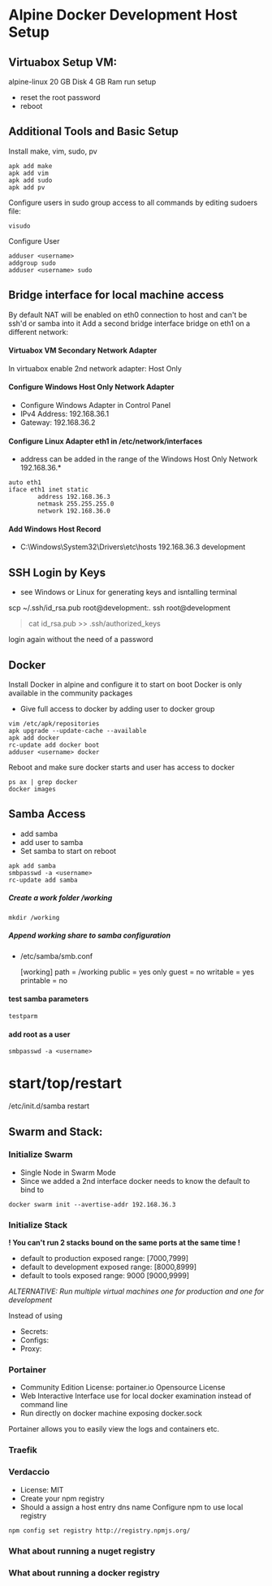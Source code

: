 # Alpine Docker Development Host Setup

## Virtuabox Setup VM:
alpine-linux
20 GB Disk
4 GB Ram
run setup
* reset the root password
* reboot

## Additional Tools and Basic Setup

Install make, vim, sudo, pv
````
apk add make
apk add vim
apk add sudo
apk add pv
````

Configure users in sudo group access to all commands by editing sudoers file: 
````
visudo
````

Configure User
````
adduser <username>
addgroup sudo
adduser <username> sudo
````


## Bridge interface for local machine access
By default NAT will be enabled on eth0 connection to host and can't be ssh'd or samba into it
Add a second bridge interface bridge on eth1 on a different network:

#### Virtuabox VM Secondary Network Adapter
In virtuabox enable 2nd network adapter: Host Only
 
#### Configure Windows Host Only Network Adapter
* Configure Windows Adapter in Control Panel 
* IPv4 Address: 192.168.36.1 
* Gateway: 192.168.36.2

#### Configure Linux Adapter eth1 in /etc/network/interfaces
* address can be added in the range of the Windows Host Only Network 192.168.36.*
````
auto eth1
iface eth1 inet static
        address 192.168.36.3
        netmask 255.255.255.0
        network 192.168.36.0
````

#### Add Windows Host Record
* C:\Windows\System32\Drivers\etc\hosts
192.168.36.3	development

## SSH Login by Keys
* see Windows or Linux for generating keys and isntalling terminal

scp ~/.ssh/id_rsa.pub root@development:.
ssh root@development
> cat id_rsa.pub >> .ssh/authorized_keys

login again without the need of a password


## Docker
Install Docker in alpine and configure it to start on boot
Docker is only available in the community packages
* Give full access to docker by adding user to docker group
````
vim /etc/apk/repositories
apk upgrade --update-cache --available
apk add docker
rc-update add docker boot
adduser <username> docker

````

Reboot and make sure docker starts and user has access to docker
````
ps ax | grep docker
docker images
````

## Samba Access
* add samba
* add user to samba
* Set samba to start on reboot
````
apk add samba
smbpasswd -a <username>
rc-update add samba
````

##### Create a work folder /working
````
mkdir /working
````

##### Append working share to samba configuration
* /etc/samba/smb.conf

	[working]
		path = /working
		public = yes
		only guest = no
		writable = yes
		printable = no

#### test samba parameters
````
testparm
````

#### add root as a user
````
smbpasswd -a <username>
````

# start/top/restart
/etc/init.d/samba restart


## Swarm and Stack:

### Initialize Swarm
* Single Node in Swarm Mode
* Since we added a 2nd interface docker needs to know the default to bind to
````
docker swarm init --avertise-addr 192.168.36.3
````


### Initialize Stack

__! You can't run 2 stacks bound on the same ports at the same time !__
* default to production exposed range: [7000,7999]
* default to development exposed range: [8000,8999]
* default to tools exposed range: 9000 [9000,9999]

_ALTERNATIVE: Run multiple virtual machines one for production and one for development_

Instead of using

* Secrets:
* Configs:
* Proxy:

### Portainer
* Community Edition License: portainer.io Opensource License
* Web Interactive Interface use for local docker examination instead of command line
* Run directly on docker machine exposing docker.sock

Portainer allows you to easily view the logs and containers etc.

### Traefik


### Verdaccio
* License: MIT
* Create your npm registry
* Should a assign a host entry dns name
Configure npm to use local registry
```
npm config set registry http://registry.npmjs.org/
```


### What about running a nuget registry

### What about running a docker registry